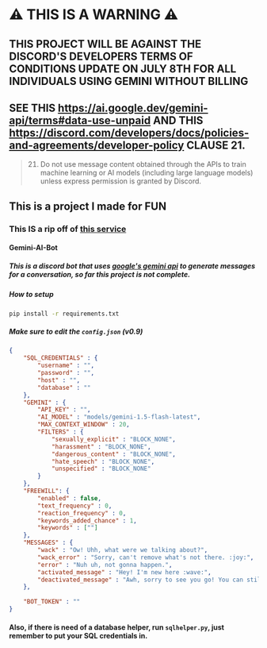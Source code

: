 # ⚠️ THIS IS A WARNING ⚠️ 
## THIS PROJECT WILL BE AGAINST THE DISCORD'S DEVELOPERS TERMS OF CONDITIONS UPDATE ON JULY 8TH FOR ALL INDIVIDUALS USING GEMINI WITHOUT BILLING
## SEE THIS https://ai.google.dev/gemini-api/terms#data-use-unpaid AND THIS https://discord.com/developers/docs/policies-and-agreements/developer-policy CLAUSE 21.
> 21. Do not use message content obtained through the APIs to train machine learning or AI models (including large language models) unless express permission is granted by Discord.

## This is a project I made for **FUN**

### This **IS** a rip off of [this service](https://discord.gg/shapes)

#### Gemini-AI-Bot
##### This is a discord bot that uses [google's gemini api](https://ai.google.dev/) to generate messages for a conversation, so far this project is not complete.

##### How to setup
```bash
pip install -r requirements.txt
```
##### Make sure to edit the `config.json` (v0.9)
```json
{
    "SQL_CREDENTIALS" : {
        "username" : "",
        "password" : "",
        "host" : "",
        "database" : ""
    },
    "GEMINI" : {
        "API_KEY" : "",
        "AI_MODEL" : "models/gemini-1.5-flash-latest",
        "MAX_CONTEXT_WINDOW" : 20,
        "FILTERS" : {
            "sexually_explicit" : "BLOCK_NONE",
            "harassment" : "BLOCK_NONE",
            "dangerous_content" : "BLOCK_NONE",
            "hate_speech" : "BLOCK_NONE",
            "unspecified" : "BLOCK_NONE"
        }
    },
    "FREEWILL": {
        "enabled" : false,
        "text_frequency" : 0,
        "reaction_frequency" : 0,
        "keywords_added_chance" : 1,
        "keywords" : [""]
    },
    "MESSAGES" : {
        "wack" : "Ow! Uhh, what were we talking about?",
        "wack_error" : "Sorry, can't remove what's not there. :joy:",
        "error" : "Nuh uh, not gonna happen.",
        "activated_message" : "Hey! I'm new here :wave:",
        "deactivated_message" : "Awh, sorry to see you go! You can still talk to me by pinging me :pleading_face:"
    },
    
    "BOT_TOKEN" : ""
}
``` 
#### Also, if there is need of a database helper, run `sqlhelper.py`, just remember to put your SQL credentials in.
